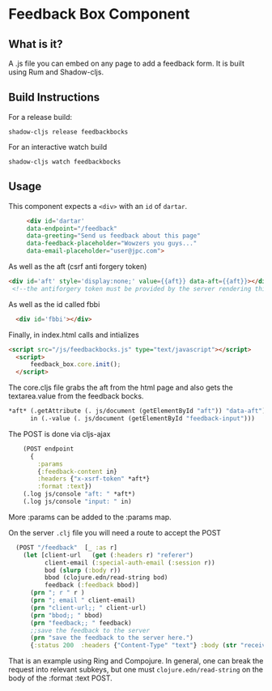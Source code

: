 #  Feedback Box Component

## What is it?
A .js file you can embed on any page to add a feedback form. It is built using Rum and Shadow-cljs.

## Build Instructions

For a release build:
```console
shadow-cljs release feedbackbocks 

```

For an interactive watch build
```console
shadow-cljs watch feedbackbocks
```

## Usage

This component expects a `<div>` with an `id` of `dartar`.

```html
     <div id='dartar'
     data-endpoint="/feedback" 
     data-greeting="Send us feedback about this page"
     data-feedback-placeholder="Wowzers you guys..." 
     data-email-placeholder="user@jpc.com">
```

As well as the aft (csrf anti forgery token)

```html
<div id='aft' style='display:none;' value={{aft}} data-aft={{aft}}></div>
 <!--the antiforgery token must be provided by the server rendering this file;; selmer is used here-->
```

As well as the id called fbbi

```html
  <div id='fbbi'></div>
```


  Finally, in index.html
  calls and intializes

  ```html
  <script src="/js/feedbackbocks.js" type="text/javascript"></script>
    <script>
        feedback_box.core.init();
    </script>
  ```




The core.cljs file grabs the aft from the html page 
and also gets the textarea.value from the feedback bocks.


  ```clj
  *aft* (.getAttribute (. js/document (getElementById "aft")) "data-aft")
        in (.-value (. js/document (getElementById "feedback-input")))
  ```



The POST is done via cljs-ajax

```clj
    (POST endpoint
      { 
        :params 
        {:feedback-content in}
        :headers {"x-xsrf-token" *aft*}
        :format :text})
    (.log js/console "aft: " *aft*)
    (.log js/console "input: " in)
```


More :params can be added to the :params map.




On the server `.clj` file you will need a route to accept the POST

```clj
  (POST "/feedback"  [_ :as r]  
    (let [client-url   (get (:headers r) "referer")
          client-email (:special-auth-email (:session r))
          bod (slurp (:body r))
          bbod (clojure.edn/read-string bod)
          feedback (:feedback bbod)]  
      (prn "; r " r )
      (prn "; email " client-email)
      (prn "client-url;; " client-url)
      (prn "bbod;; " bbod)
      (prn "feedback;; " feedback)
      ;;save the feedback to the server
      (prn "save the feedback to the server here.")
      {:status 200  :headers {"Content-Type" "text"} :body (str "received from " client-email " at " client-url)}))
```

That is an example using Ring and Compojure.  In general, one can break the request into relevant subkeys, but one must `clojure.edn/read-string` on the body of the :format :text POST.